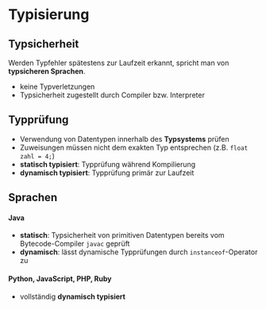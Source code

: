 # Typisierung
## Typsicherheit
Werden Typfehler spätestens zur Laufzeit erkannt, spricht man von **typsicheren Sprachen**.
- keine Typverletzungen
- Typsicherheit zugestellt durch Compiler bzw. Interpreter

## Typprüfung
- Verwendung von Datentypen innerhalb des **Typsystems** prüfen
- Zuweisungen müssen nicht dem exakten Typ entsprechen (z.B. `float zahl = 4;`)
- **statisch typisiert**: Typprüfung während Kompilierung
- **dynamisch typisiert**: Typprüfung primär zur Laufzeit

## Sprachen
#### Java
- **statisch**: Typsicherheit von primitiven Datentypen bereits vom Bytecode-Compiler `javac` geprüft
- **dynamisch**: lässt dynamische Typprüfungen durch `instanceof`-Operator zu

#### Python, JavaScript, PHP, Ruby
- vollständig **dynamisch typisiert**
